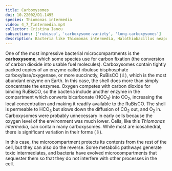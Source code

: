 ```yaml
---
title: Carboxysomes
doi: 10.22002/D1.1495
species: Thiomonas intermedia
video: 4_7_Tintermedia.mp4
collector: Cristina Iancu
subsections: ['rubisco', 'carboxysome-variety', 'long-carboxysomes']
description: Bacteria like Thiomonas intermedia, Halothiobacillus neapolitanus and Hydrogenovibrio crunogenus use RuBisCO-packed carboxysomes to fix carbon
---
```


One of the most impressive bacterial microcompartments is the **carboxysome**, which some species use for carbon fixation (the conversion of carbon dioxide into usable fuel molecules). Carboxysomes contain tightly packed copies of an enzyme called ribulose bisphosphate carboxylase/oxygenase, or more succinctly, RuBisCO (⇩), which is the most abundant enzyme on Earth. In this case, the shell does more than simply concentrate the enzymes. Oxygen competes with carbon dioxide for binding RuBisCO, so the bacteria include another enzyme in the compartment which converts bicarbonate (HCO<sub>3</sub>) into CO<sub>2</sub>, increasing the local concentration and making it readily available to the RuBisCO. The shell is permeable to HCO<sub>3</sub> but slows down the diffusion of CO<sub>2</sub> out, and O<sub>2</sub> in. Carboxysomes were probably unnecessary in early cells because the oxygen level of the environment was much lower. Cells, like this *Thiomonas intermedia*, can contain many carboxysomes. While most are icosahedral, there is significant variation in their forms (⇩).

In this case, the microcompartment protects its contents from the rest of the cell, but they can also do the reverse. Some metabolic pathways generate toxic intermediates, and bacteria have evolved microcompartments that sequester them so that they do not interfere with other processes in the cell.

